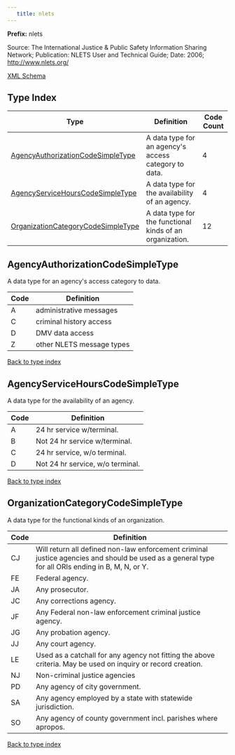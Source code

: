 ```yaml
---
   title: nlets
---
```


**Prefix:** nlets

Source: The International Justice & Public Safety Information Sharing Network; 
Publication: NLETS User and Technical Guide; 
Date: 2006;   
http://www.nlets.org/

<a href="http://release.niem.gov/niem/codes/nlets/4.0/nlets.xsd">XML Schema</a>

## Type Index

| Type | Definition | Code Count |
| --- | --- | --- |
| <a href="#agencyauthorizationcodesimpletype">AgencyAuthorizationCodeSimpleType</a> | A data type for an agency's access category to data. | 4 |
| <a href="#agencyservicehourscodesimpletype">AgencyServiceHoursCodeSimpleType</a> | A data type for the availability of an agency. | 4 |
| <a href="#organizationcategorycodesimpletype">OrganizationCategoryCodeSimpleType</a> | A data type for the functional kinds of an organization. | 12 |

## AgencyAuthorizationCodeSimpleType

A data type for an agency's access category to data.

| Code | Definition |
| --- | --- |
| A | administrative messages |
| C | criminal history access |
| D | DMV data access |
| Z | other NLETS message types |

<a href="#type-index">Back to type index</a>
## AgencyServiceHoursCodeSimpleType

A data type for the availability of an agency.

| Code | Definition |
| --- | --- |
| A | 24 hr service w/terminal. |
| B | Not 24 hr service w/terminal. |
| C | 24 hr service, w/o terminal. |
| D | Not 24 hr service, w/o terminal. |

<a href="#type-index">Back to type index</a>
## OrganizationCategoryCodeSimpleType

A data type for the functional kinds of an organization.

| Code | Definition |
| --- | --- |
| CJ | Will return all defined non-law enforcement criminal justice agencies and should be used as a general type for all ORIs ending in B, M, N, or Y. |
| FE | Federal agency. |
| JA | Any prosecutor. |
| JC | Any corrections agency. |
| JF | Any Federal non-law enforcement criminal justice agency. |
| JG | Any probation agency. |
| JJ | Any court agency. |
| LE | Used as a catchall for any agency not fitting the above criteria.  May be used on inquiry or record creation. |
| NJ | Non-criminal justice agencies |
| PD | Any agency of city government. |
| SA | Any agency employed by a state with statewide jurisdiction. |
| SO | Any agency of county government incl. parishes where apropos. |

<a href="#type-index">Back to type index</a>
